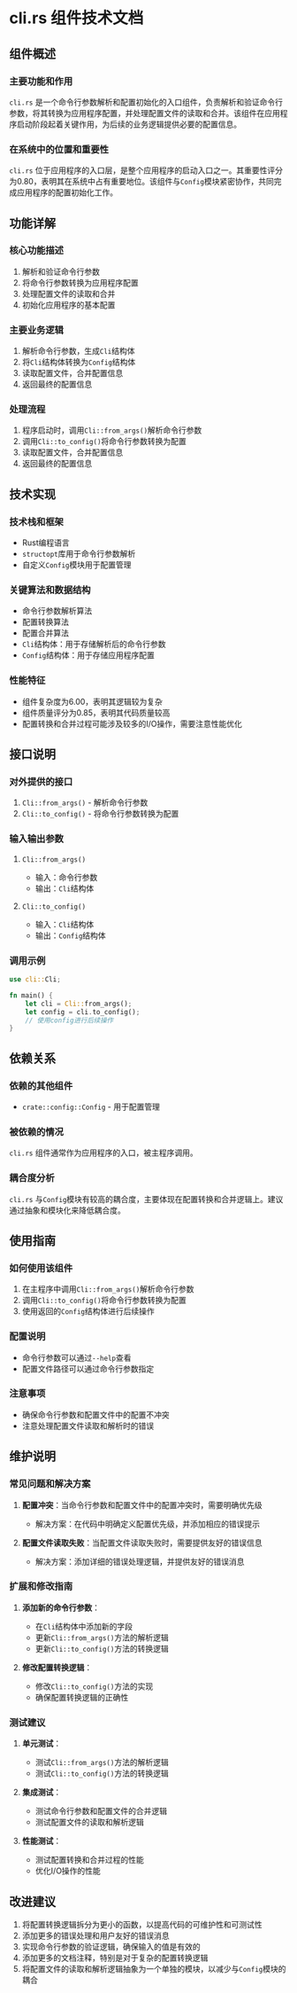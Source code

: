 # cli.rs 组件技术文档

## 组件概述

### 主要功能和作用
`cli.rs` 是一个命令行参数解析和配置初始化的入口组件，负责解析和验证命令行参数，将其转换为应用程序配置，并处理配置文件的读取和合并。该组件在应用程序启动阶段起着关键作用，为后续的业务逻辑提供必要的配置信息。

### 在系统中的位置和重要性
`cli.rs` 位于应用程序的入口层，是整个应用程序的启动入口之一。其重要性评分为0.80，表明其在系统中占有重要地位。该组件与`Config`模块紧密协作，共同完成应用程序的配置初始化工作。

## 功能详解

### 核心功能描述
1. 解析和验证命令行参数
2. 将命令行参数转换为应用程序配置
3. 处理配置文件的读取和合并
4. 初始化应用程序的基本配置

### 主要业务逻辑
1. 解析命令行参数，生成`Cli`结构体
2. 将`Cli`结构体转换为`Config`结构体
3. 读取配置文件，合并配置信息
4. 返回最终的配置信息

### 处理流程
1. 程序启动时，调用`Cli::from_args()`解析命令行参数
2. 调用`Cli::to_config()`将命令行参数转换为配置
3. 读取配置文件，合并配置信息
4. 返回最终的配置信息

## 技术实现

### 技术栈和框架
- Rust编程语言
- `structopt`库用于命令行参数解析
- 自定义`Config`模块用于配置管理

### 关键算法和数据结构
- 命令行参数解析算法
- 配置转换算法
- 配置合并算法
- `Cli`结构体：用于存储解析后的命令行参数
- `Config`结构体：用于存储应用程序配置

### 性能特征
- 组件复杂度为6.00，表明其逻辑较为复杂
- 组件质量评分为0.85，表明其代码质量较高
- 配置转换和合并过程可能涉及较多的I/O操作，需要注意性能优化

## 接口说明

### 对外提供的接口
1. `Cli::from_args()` - 解析命令行参数
2. `Cli::to_config()` - 将命令行参数转换为配置

### 输入输出参数
1. `Cli::from_args()`
   - 输入：命令行参数
   - 输出：`Cli`结构体

2. `Cli::to_config()`
   - 输入：`Cli`结构体
   - 输出：`Config`结构体

### 调用示例
```rust
use cli::Cli;

fn main() {
    let cli = Cli::from_args();
    let config = cli.to_config();
    // 使用config进行后续操作
}
```

## 依赖关系

### 依赖的其他组件
- `crate::config::Config` - 用于配置管理

### 被依赖的情况
`cli.rs` 组件通常作为应用程序的入口，被主程序调用。

### 耦合度分析
`cli.rs` 与`Config`模块有较高的耦合度，主要体现在配置转换和合并逻辑上。建议通过抽象和模块化来降低耦合度。

## 使用指南

### 如何使用该组件
1. 在主程序中调用`Cli::from_args()`解析命令行参数
2. 调用`Cli::to_config()`将命令行参数转换为配置
3. 使用返回的`Config`结构体进行后续操作

### 配置说明
- 命令行参数可以通过`--help`查看
- 配置文件路径可以通过命令行参数指定

### 注意事项
- 确保命令行参数和配置文件中的配置不冲突
- 注意处理配置文件读取和解析时的错误

## 维护说明

### 常见问题和解决方案
1. **配置冲突**：当命令行参数和配置文件中的配置冲突时，需要明确优先级
   - 解决方案：在代码中明确定义配置优先级，并添加相应的错误提示

2. **配置文件读取失败**：当配置文件读取失败时，需要提供友好的错误信息
   - 解决方案：添加详细的错误处理逻辑，并提供友好的错误消息

### 扩展和修改指南
1. **添加新的命令行参数**：
   - 在`Cli`结构体中添加新的字段
   - 更新`Cli::from_args()`方法的解析逻辑
   - 更新`Cli::to_config()`方法的转换逻辑

2. **修改配置转换逻辑**：
   - 修改`Cli::to_config()`方法的实现
   - 确保配置转换逻辑的正确性

### 测试建议
1. **单元测试**：
   - 测试`Cli::from_args()`方法的解析逻辑
   - 测试`Cli::to_config()`方法的转换逻辑

2. **集成测试**：
   - 测试命令行参数和配置文件的合并逻辑
   - 测试配置文件的读取和解析逻辑

3. **性能测试**：
   - 测试配置转换和合并过程的性能
   - 优化I/O操作的性能

## 改进建议
1. 将配置转换逻辑拆分为更小的函数，以提高代码的可维护性和可测试性
2. 添加更多的错误处理和用户友好的错误消息
3. 实现命令行参数的验证逻辑，确保输入的值是有效的
4. 添加更多的文档注释，特别是对于复杂的配置转换逻辑
5. 将配置文件的读取和解析逻辑抽象为一个单独的模块，以减少与`Config`模块的耦合